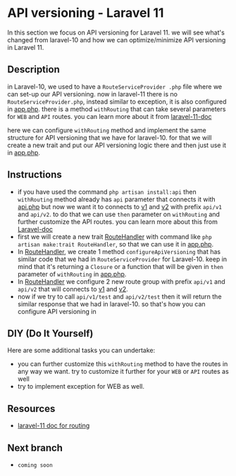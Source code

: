 # API versioning - Laravel 11

In this section we focus on API versioning for Laravel 11. we will see what's changed from laravel-10 and how we can optimize/minimize API versioning in Laravel 11.

## Description

in Laravel-10, we used to have a `RouteServiceProvider .php` file where we can set-up our API versioning. now in laravel-11 there is no `RouteServiceProvider.php`, instead similar to exception, it is also configured in [app.php](bootstrap/app.php). there is a method `withRouting` that can take several parameters for `WEB` and `API` routes. you can learn more about it from [laravel-11-doc](https://laravel.com/docs/11.x/routing)

here we can configure `withRouting` method and implement the same structure for API versioning that we have for laravel-10. for that we will create a new trait and put our API versioning logic there and then just use it in [app.php](bootstrap/app.php).

## Instructions

- if you have used the command `php artisan install:api` then `withRouting` method already has `api` parameter that connects it with [api.php](routes/api.php) but now we want it to connects to [v1](routes/api/v1.php) and [v2](routes/api/v2.php) with prefix `api/v1` and `api/v2`. to do that we can use `then` parameter on `withRouting` and further customize the API routes. you can learn more about this from [Laravel-doc](https://laravel.com/docs/11.x/routing#routing-customization)
- first we will create a new trait [RouteHandler](app/Traits/RouteHandler.php) with command like `php artisan make:trait RouteHandler`, so that we can use it in [app.php](bootstrap/app.php).
- In [RouteHandler](app/Traits/RouteHandler.php), we create 1 method `configureApiVersioning` that has similar code that we had in `RouteServiceProvider` for Laravel-10. keep in mind that it's returning a `Closure` or a function that will be given in `then` parameter of `withRouting` in [app.php](bootstrap/app.php).
- In [RouteHandler](app/Traits/RouteHandler.php) we configure 2 new route group with prefix `api/v1` and `api/v2` that will connects to [v1](routes/api/v1.php) and [v2](routes/api/v2.php).
- now if we try to call `api/v1/test` and `api/v2/test` then it will return the similar response that we had in laravel-10. so that's how you can configure API versioning in

## DIY (Do It Yourself)

Here are some additional tasks you can undertake:

- you can further customize this `withRouting` method to have the routes in any way we want. try to customize it further for your `WEB` or `API` routes as well
- try to implement exception for WEB as well.

## Resources

- [laravel-11 doc for routing](https://laravel.com/docs/11.x/routing)

## Next branch
 - `coming soon`
